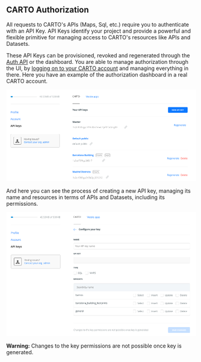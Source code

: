 ## CARTO Authorization 

All requests to CARTO's APIs (Maps, Sql, etc.) require you to authenticate with an API Key.
API Keys identify your project and provide a powerful and flexible primitive for managing access to CARTO's resources like APIs and Datasets.

These API Keys can be provisioned, revoked and regenerated through the [Auth API]({{site.authapi_docs}}/reference/) or the dashboard. You are able to manage authorization through the UI, by [logging on to your CARTO account](https://carto.com) and managing everything in there. Here you have an example of the authorization dashboard in a real CARTO account.

![Authorization dashboard image 1](../img/capture-dashboard-auth.png)

And here you can see the process of creating a new API key, managing its name and resources in terms of APIs and Datasets, including its permissions.

![Authorization dashboard image 2](../img/capture-auth-new-apikey.png)

**Warning:** Changes to the key permissions are not possible once key is generated.
